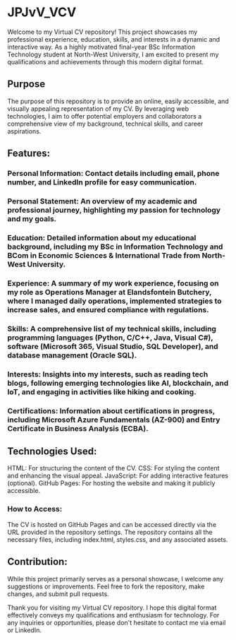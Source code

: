 # JPJvV_VCV
Welcome to my Virtual CV repository! This project showcases my professional experience, education, skills, and interests in a dynamic and interactive way. As a highly motivated final-year BSc Information Technology student at North-West University, I am excited to present my qualifications and achievements through this modern digital format.

## Purpose
The purpose of this repository is to provide an online, easily accessible, and visually appealing representation of my CV. By leveraging web technologies, I aim to offer potential employers and collaborators a comprehensive view of my background, technical skills, and career aspirations.

## Features:
### Personal Information: Contact details including email, phone number, and LinkedIn profile for easy communication.
### Personal Statement: An overview of my academic and professional journey, highlighting my passion for technology and my goals.
### Education: Detailed information about my educational background, including my BSc in Information Technology and BCom in Economic Sciences & International Trade from North-West University.
### Experience: A summary of my work experience, focusing on my role as Operations Manager at Elandsfontein Butchery, where I managed daily operations, implemented strategies to increase sales, and ensured compliance with regulations.
### Skills: A comprehensive list of my technical skills, including programming languages (Python, C/C++, Java, Visual C#), software (Microsoft 365, Visual Studio, SQL Developer), and database management (Oracle SQL).
### Interests: Insights into my interests, such as reading tech blogs, following emerging technologies like AI, blockchain, and IoT, and engaging in activities like hiking and cooking.
### Certifications: Information about certifications in progress, including Microsoft Azure Fundamentals (AZ-900) and Entry Certificate in Business Analysis (ECBA).
## Technologies Used:
HTML: For structuring the content of the CV.
CSS: For styling the content and enhancing the visual appeal.
JavaScript: For adding interactive features (optional).
GitHub Pages: For hosting the website and making it publicly accessible.
### How to Access:
The CV is hosted on GitHub Pages and can be accessed directly via the URL provided in the repository settings. The repository contains all the necessary files, including index.html, styles.css, and any associated assets.

## Contribution:
While this project primarily serves as a personal showcase, I welcome any suggestions or improvements. Feel free to fork the repository, make changes, and submit pull requests.

Thank you for visiting my Virtual CV repository. I hope this digital format effectively conveys my qualifications and enthusiasm for technology. For any inquiries or opportunities, please don't hesitate to contact me via email or LinkedIn.
